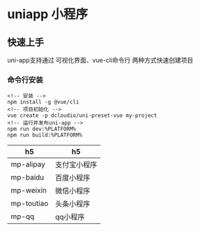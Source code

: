 # uniapp 小程序

## 快速上手
uni-app支持通过 可视化界面、vue-cli命令行 两种方式快速创建项目


### 命令行安装
```wxml
<!-- 安装 -->
npm install -g @vue/cli
<!-- 项目初始化 -->
vue create -p dcloudio/uni-preset-vue my-project
<!-- 运行并发布uni-app -->
npm run dev:%PLATFORM%
npm run build:%PLATFORM%
```

| h5  | h5 |
| ------------- | ------------- |
| mp-alipay | 支付宝小程序 |
| mp-baidu | 百度小程序 |
| mp-weixin | 微信小程序 |
| mp-toutiao | 头条小程序 |
| mp-qq | qq小程序 |
